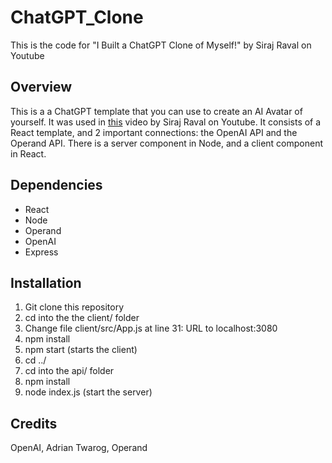# ChatGPT_Clone

This is the code for "I Built a ChatGPT Clone of Myself!" by Siraj Raval on Youtube

## Overview 

This is a a ChatGPT template that you can use to create an AI Avatar of yourself. It was used in [this](https://youtu.be/OoMjOrLac-o) video by Siraj Raval on Youtube. It consists
of a React template, and 2 important connections: the OpenAI API and the Operand API. There is a server component in Node, and a client component in React. 

## Dependencies
- React
- Node
- Operand
- OpenAI
- Express

## Installation

1. Git clone this repository
2. cd into the the client/ folder
3. Change file client/src/App.js at line 31: URL to localhost:3080
4. npm install
5. npm start (starts the client)
6. cd ../ 
7. cd into the api/ folder
8. npm install
9. node index.js (start the server)


## Credits

OpenAI, Adrian Twarog, Operand
